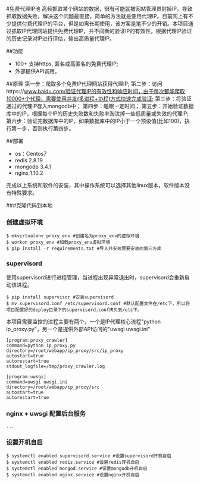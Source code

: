 #免费代理IP池
高频抓取某个网站的数据，很有可能就被网站管理员封掉IP，导致抓取数据失败，解决这个问题最直接，简单的方法就是使用代理IP。目前网上有不少提供付费代理IP的平台，但是如需长期使用，该方案是笔不少的开销。本项目通过抓取IP代理网站提供免费代理IP，并不间断的验证IP的有效性，根据代理IP验证的历史记录对IP进行评估，输出高质量代理IP。

##功能
- 100+ 支持https, 匿名或高匿名的免费代理IP;
- 外部提供API调用。

##原理
第一步：爬取多个免费IP代理网站获得代理IP;
第二步：访问https://www.baidu.com/验证代理IP的有效性和响应时间，由于每次都能爬取10000+个代理，需要使用并发(多进程+协程)方式快速完成验证;
第三步：将验证通过的代理IP存入mongodb中；
第四步：睡眠一定时间；
第五步：开始验证数据库中的IP，根据每个IP的历史失败数和失败率淘汰掉一些低质量或失效的代理IP;
第六步：验证完数据库中的IP，如果数据库中的IP小于一个预设值(比如100)，执行第一步，否则执行第四步。

##部署
- os：Centos7
- redis 2.8.19
- mongodb 3.4.1
- nginx 1.10.2

完成以上系统和软件的安装，其中操作系统可以选择其他linux版本，软件版本没有特殊要求。

###克隆代码到本地

### 创建虚拟环境
	$ mkvirtualenv proxy_env #创建名为proxy_env的虚拟环境
	$ workon proxy_env #加载proxy_env虚拟环境
	$ pip install -r requirements.txt #导入并安装需要安装的第三方库

### supervisord
使用supervisord进行进程管理，当进程出现异常退出时，supervisord会重新启动该进程。

	$ pip install supervisor #安装supervisord
	$ mv supervisord.conf /etc/supervisord.conf #默认配置文件在/etc下，所以将项目配置好的deploy目录下的supervisord.conf拷贝到/etc下。

本项目需要监控的进程主要有两个，一个是IP代理核心流程"python ip_proxy.py"，另一个是提供外部API访问的"uwsgi uwsgi.ini"

	[program:proxy_crawler]
	command=python ip_proxy.py
	directory=/root/webapp/ip_proxy/src/ip_proxy
	autostart=true
	autorestart=true
	stdout_logfile=/tmp/proxy_crawler.log

	[program:uwsgi]
	command=uwsgi uwsgi.ini
	directory=/root/webapp/ip_proxy/src
	autostart=true
	autorestart=true

### nginx + uwsgi 配置后台服务
	...

### 设置开机自启
	$ systemctl enabled supervisord.service #设置supervisord开机自启
	$ systemctl enabled redis.service #设置redis开机自启
	$ systemctl enabled mongod.service #设置mongodb开机自启
	$ systemctl enabled nginx.service #设置nginx开机自启

